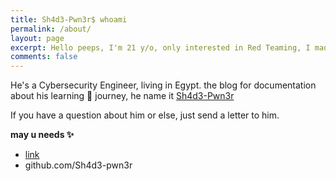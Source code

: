 ```yaml
---
title: Sh4d3-Pwn3r$ whoami
permalink: /about/
layout: page
excerpt: Hello peeps, I'm 21 y/o, only interested in Red Teaming, I made this blog to sharing my knowledge and what I learned about Cybersecurity with you, I hope it will be useful.
comments: false
---
```


He's a Cybersecurity Engineer, living in Egypt. the blog for documentation about his learning 🎒 journey, he name it <a href="https://github.com/Sh4d3-Pwn3r/sh4d3-pwn3r.github.io" target="_blank" rel="noopener">Sh4d3-Pwn3r</a>

If you have a question about him or else, just send a letter to him.

**may u needs ✨**

- [link](sh4d3-pwn3r@outlook.com)
- github.com/Sh4d3-pwn3r
